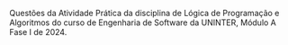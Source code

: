 Questões da Atividade Prática da disciplina de Lógica de Programação e Algoritmos do curso de Engenharia de Software da UNINTER, Módulo A Fase I de 2024.
